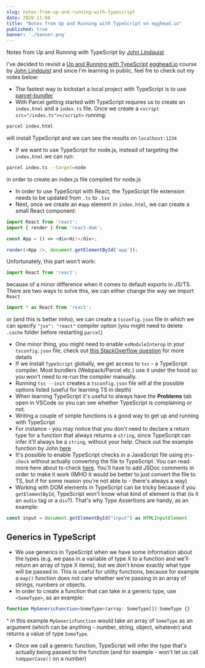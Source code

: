 ```yaml
---
slug: notes-from-up-and-running-with-typescript
date: 2020-11-08
title: "Notes from Up and Running with TypeScript on egghead.io"
published: true
banner: './banner.png'
---
```


Notes from Up and Running with TypeScript by [John Lindquist](https://egghead.io/instructors/john-lindquist?af=6p5abz)

I've decided to revisit a [Up and Running with TypeScript](https://egghead.io/courses/up-and-running-with-typescript?af=6p5abz) [egghead.io](https://egghead.io/s/km6vr) course by [John Lindquist](https://egghead.io/instructors/john-lindquist?af=6p5abz) and since I'm learning in public, feel fre to check out my notes below:

- The fastest way to kickstart a local project with TypeScript is to use [parcel-bundler](https://github.com/parcel-bundler/parcel)
- With Parcel getting started with TypeScript requires us to create an `index.html` and a `index.ts` file. Once we create a `<script src="/index.ts"></script>` running:

```bash
parcel index.html
```

will install TypeScript and we can see the results on `localhost:1234`
- If we want to use TypeScript for node.js, instead of targeting the `index.html` we can run:

```bash
parcel index.ts --target=node
```

in order to create an index.js file compiled for node.js
- In order to use TypeScript with React, the TypeScript file extension needs to be updated from `.ts` to `.tsx`
- Next, once we create an `#app` element in `index.html`, we can create a small React component:

```ts
import React from 'react';
import { render } from 'react-dom';

const App = () => <div>Hi!</div>;

render(<App />, document.getElementById('app'));
```

Unfortunately, this part won't work:

```ts
import React from 'react';
```

because of a minor difference when it comes to default exports in JS/TS. There are two ways to solve this, we can either change the way we import `React`

```ts
import * as React from 'react';
```

or (and this is better imho), we can create a `tsconfig.json` file in which we can specify `"jsx": "react"` compiler option (you might need to delete `.cache` folder before restarting `parcel`)

- One minor thing, you might need to enable `esModuleInterop` in your `tsconfig.json` file, check out [this StackOverflow question](https://stackoverflow.com/questions/56238356/understanding-esmoduleinterop-in-tsconfig-file) for more details
- If we install `TypeScript` globally, we get access to `tsc` - a TypeScript compiler. Most bundlers (Webpack/Parcel etc.) use it under the hood so you won't need to re-run the compiler manually.
- Running `tsc --init` creates a `tsconfig.json` file will al the possible options listed (useful for learning TS in depth)
- When learning TypeScript it's useful to always have the **Problems** tab open in VSCode so you can see whether TypeScript is complaining or not.
- Writing a couple of simple functions is a good way to get up and running with TypeScript
- For instance - you may notice that you don't need to declare a return type for a function that always returns a `string`, since TypeScript can infer it'll always be a `string`, without your help. Check out the example function by John [here](https://codesandbox.io/s/github/johnlindquist/typescript-lessons/tree/explore/?from-embed)
- It's possible to enable TypeScript checks in a JavaScript file using `@ts-check` without actually converting the file to TypeScript. You can read more here about ts-check [here](https://www.typescriptlang.org/docs/handbook/intro-to-js-ts.html). You'll have to add JSDoc comments in order to make it work (IMHO it would be better to just convert the file to TS, but if for some reason you're not able to - there's always a way)
- Working with DOM elements in TypeScript can be tricky because if you `getElementById`, TypeScript won't know what kind of element is that (is it an `audio` tag or a `div`?). That's why Type Assertions are handy, as an example:

```ts
const input = document.getElementById("input") as HTMLInputElement
```

## Generics in TypeScript

- We use generics in TypeScript when we have some information about the types (e.g. we pass in a variable of type X to a function and we'll return an array of type X items), but we don't know exactly what type will be passed in. This is useful for utility functions, because for example a `map()` function does not care whether we're passing in an array of strings, numbers or objects.
- In order to create a function that can take in a generic type, use `<SomeType>`, as an example:

```ts
function MyGenericFunction<SomeType>(array: SomeType[]):SomeType {}
```

^ in this example `MyGenericFunction` would take an array of `SomeType` as an argument (which can be anything - number, string, object, whatever) and returns a value of type `SomeType`.
- Once we call a generic function, TypeScript will infer the type that's actually being passed to the function (and for example - won't let us call `toUpperCase()` on a number)
